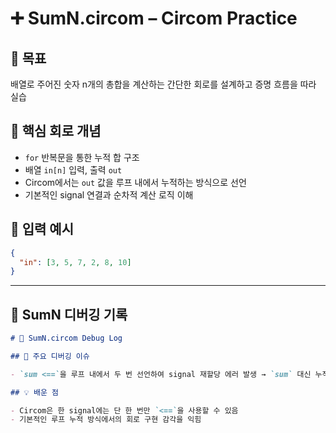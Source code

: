 # ➕ SumN.circom – Circom Practice

## 🎯 목표

배열로 주어진 숫자 n개의 총합을 계산하는 간단한 회로를 설계하고 증명 흐름을 따라 실습

## 🧩 핵심 회로 개념

- `for` 반복문을 통한 누적 합 구조
- 배열 `in[n]` 입력, 출력 `out`
- Circom에서는 `out` 값을 루프 내에서 누적하는 방식으로 선언
- 기본적인 signal 연결과 순차적 계산 로직 이해

## 🧮 입력 예시

```json
{
  "in": [3, 5, 7, 2, 8, 10]
}
```

---

## 📄 SumN 디버깅 기록

```markdown
# 🐞 SumN.circom Debug Log

## 📌 주요 디버깅 이슈

- `sum <==`을 루프 내에서 두 번 선언하여 signal 재할당 에러 발생 → `sum` 대신 누적 배열 `temp[]`로 대체 가능

## 💡 배운 점

- Circom은 한 signal에는 단 한 번만 `<==`을 사용할 수 있음
- 기본적인 루프 누적 방식에서의 회로 구현 감각을 익힘
```
